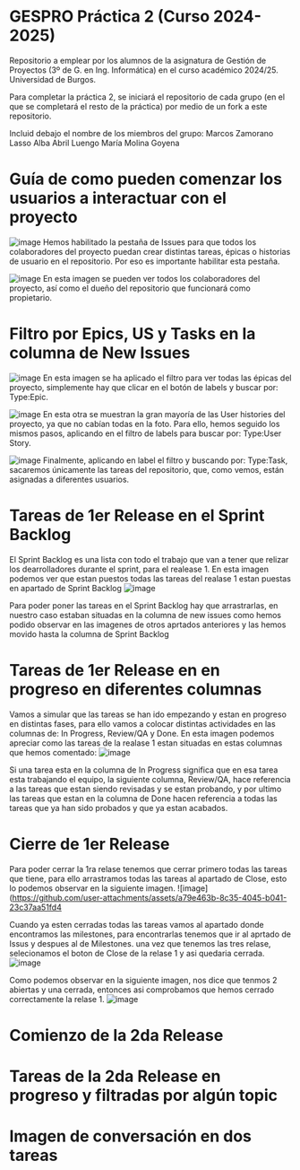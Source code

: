 # GESPRO Práctica 2 (Curso 2024-2025)
Repositorio a emplear por los alumnos de la asignatura de Gestión de Proyectos (3º de G. en Ing. Informática) en el curso académico 2024/25. Universidad de Burgos.

Para completar la práctica 2, se iniciará el repositorio de cada grupo (en el que se completará el resto de la práctica) por medio de un fork a este repositorio.

Incluid debajo el nombre de los miembros del grupo:
Marcos Zamorano Lasso
Alba Abril Luengo
María Molina Goyena

# Guía de como pueden comenzar los usuarios a interactuar con el proyecto




![image](https://github.com/user-attachments/assets/a00435b8-9392-41ef-bed6-e13a4af27a15)
Hemos habilitado la pestaña de Issues para que todos los colaboradores del proyecto puedan crear distintas tareas, épicas o historias de usuario en el repositorio. Por eso es importante habilitar esta pestaña.

![image](https://github.com/user-attachments/assets/d56f5d4a-16bb-438f-8139-58893e405fce)
En esta imagen se pueden ver todos los colaboradores del proyecto, así como el dueño del repositorio que funcionará como propietario.


# Filtro por Epics, US y Tasks en la columna de New Issues 

![image](https://github.com/user-attachments/assets/74c28daa-9b03-49ae-ba0b-f7864efa0200)
En esta imagen se ha aplicado el filtro para ver todas las épicas del proyecto, simplemente hay que clicar en el botón de labels y buscar por: Type:Epic.


![image](https://github.com/user-attachments/assets/cf0fb41a-ee3c-461c-a57d-da57fa8f0e65)
En esta otra se muestran la gran mayoría de las User histories del proyecto, ya que no cabían todas en la foto. Para ello, hemos seguido los mismos pasos, aplicando en el filtro de labels para buscar por: Type:User Story.


![image](https://github.com/user-attachments/assets/63c8e6d1-b3b7-401e-90ba-f627d6fff5bd)
Finalmente, aplicando en label el filtro y buscando por: Type:Task, sacaremos únicamente las tareas del repositorio, que, como vemos, están asignadas a diferentes usuarios.



# Tareas de 1er Release en el Sprint Backlog 
El Sprint Backlog es una lista con todo el trabajo que van a tener que relizar los dearrolladores durante el sprint, para el realease 1.
En esta imagen podemos ver que estan puestos todas las tareas del realase 1 estan puestas en apartado de Sprint Backlog
![image](https://github.com/user-attachments/assets/387e8f8f-9d37-49d6-abea-b155aeaea33b)

Para poder poner las tareas en el Sprint Backlog hay que arrastrarlas, en nuestro caso estaban situadas en la columna de new issues como hemos podido observar en las imagenes de otros aprtados anteriores y las hemos movido hasta la columna de Sprint Backlog

# Tareas de 1er Release en en progreso en diferentes columnas
Vamos a simular que las tareas se han ido empezando y estan en progreso en distintas fases, para ello vamos a colocar distintas actividades en las columnas de: In Progress, Review/QA y Done.
En esta imagen podemos apreciar como las tareas de la realase 1 estan situadas en estas columnas que hemos comentado:
![image](https://github.com/user-attachments/assets/307893a5-cdf9-43c8-996b-b06f8f231c1f)

Si una tarea esta en la columna de In Progress significa que en esa tarea esta trabajando el equipo, la siguiente columna, Review/QA, hace referencia a las tareas que estan siendo revisadas y se estan probando, y por ultimo las tareas que estan en la columna de Done hacen referencia a todas las tareas que ya han sido probados y que ya estan acabados.

# Cierre de 1er Release
Para poder cerrar la 1ra relase tenemos que cerrar primero todas las tareas que tiene, para ello arrastramos todas las tareas al apartado de Close, esto lo podemos observar en la siguiente imagen.
![image](https://github.com/user-attachments/assets/a79e463b-8c35-4045-b041-23c37aa51fd4

Cuando ya esten cerradas todas las tareas vamos al apartado donde encontramos las milestones, para encontrarlas tenemos que ir al aprtado de Issus y despues al de Milestones.
una vez que tenemos las tres relase, selecionamos el boton de Close de la relase 1 y asi quedaria cerrada.
![image](https://github.com/user-attachments/assets/5c0231e4-a982-486e-91b4-18be5c5263d9)

Como podemos observar en la siguiente imagen, nos dice que tenmos 2 abiertas y una cerrada, entonces asi comprobamos que hemos cerrado correctamente la relase 1.
![image](https://github.com/user-attachments/assets/e9424e67-3eba-45af-a7b0-5ce857a4f0d5)

# Comienzo de la 2da Release

# Tareas de la 2da Release en progreso y filtradas por algún topic

# Imagen de conversación en dos tareas
